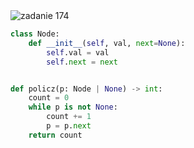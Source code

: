 <picture>
  <source srcset="../../srt/zbior_zadan/174.png" media="(prefers-color-scheme: light)">
  <source srcset="../../srt/zbior_zadan/black_174.png" media="(prefers-color-scheme: dark)">
  <img src="../../srt/zbior_zadan/black_174.png" alt="zadanie 174">
</picture>

```python
class Node:
    def __init__(self, val, next=None):
        self.val = val
        self.next = next


def policz(p: Node | None) -> int:
    count = 0
    while p is not None:
        count += 1
        p = p.next
    return count
```